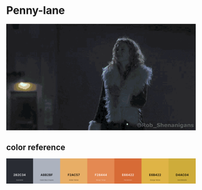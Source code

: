 # Penny-lane

<p align="center">
  <img src="images/penny-lane.gif"/>
</p>

## color reference
<p align="center">
  <img src="images/color_pallet_mini.png"/>
</p>


